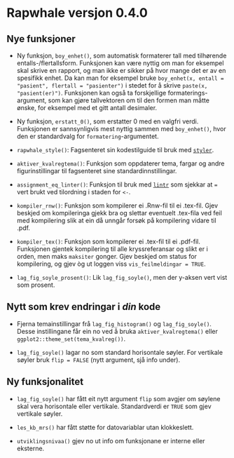 # Rapwhale versjon 0.4.0

## Nye funksjoner

- Ny funksjon,
`boy_enhet()`,
som automatisk formaterer tall med tilhørende entalls-/flertallsform.
Funksjonen kan være nyttig om man for eksempel skal skrive en rapport,
og man ikke er sikker på hvor mange det er av en spesifikk enhet.
Da kan man for eksempel bruke
`boy_enhet(x, entall = "pasient", flertall = "pasienter")`
i stedet for å skrive `paste(x, "pasient(er)")`.
Funksjonen kan også ta forskjellige formaterings-argument,
som kan gjøre tallvektoren om til den formen man måtte ønske,
for eksempel med et gitt antall desimaler.

- Ny funksjon,
`erstatt_0()`,
som erstatter 0 med en valgfri verdi.
Funksjonen er sannsynligvis mest nyttig sammen med `boy_enhet()`,
hvor den er standardvalg for `formatering`-argumentet.

- `rapwhale_style()`: Fagsenteret sin kodestilguide til bruk med
[`styler`](https://github.com/r-lib/styler).

- `aktiver_kvalregtema()`: Funksjon som oppdaterer tema,
fargar og andre figurinstillingar til fagsenteret sine standardinnstillingar.

- `assignment_eq_linter()`: Funksjon til bruk med
[`lintr`](https://github.com/r-lib/lintr) som sjekkar at `=` vert brukt ved
tilordning i staden for `<-`.

- `kompiler_rnw()`: Funksjon som kompilerer ei .Rnw-fil til ei .tex-fil.
Gjev beskjed om kompileringa gjekk bra og slettar eventuelt .tex-fila ved feil
med kompilering slik at ein då unngår forsøk på kompilering vidare til .pdf.

- `kompiler_tex()`: Funksjon som kompilerer ei .tex-fil til ei .pdf-fil.
Funksjonen gjentek kompilering til alle kryssreferansar og slikt er i orden,
men maks `maksiter` gonger.
Gjev beskjed om status for kompilering,
og gjev òg ut loggen viss `vis_feilmeldingar = TRUE`.

- `lag_fig_soyle_prosent()`: Lik `lag_fig_soyle()`,
men der y-aksen vert vist som prosent.

## Nytt som krev endringar i *din* kode

- Fjerna temainstillingar frå `lag_fig_histogram()` og `lag_fig_soyle()`.
Desse instillingane får ein no ved å bruka `aktiver_kvalregtema()` eller
`ggplot2::theme_set(tema_kvalreg())`.

- `lag_fig_soyle()` lagar no som standard horisontale søyler.
For vertikale søyler bruk `flip = FALSE` (nytt argument, sjå info under).

## Ny funksjonalitet

- `lag_fig_soyle()` har fått eit nytt argument `flip` som avgjer om søylene
skal vera horisontale eller vertikale.
Standardverdi er `TRUE` som gjev vertikale søyler.

- `les_kb_mrs()` har fått støtte for datovariablar utan klokkeslett.

- `utviklingsnivaa()` gjev no ut info om funksjonane er interne eller eksterne.

